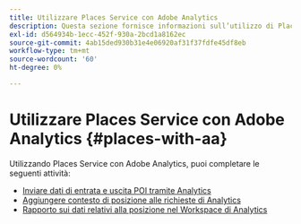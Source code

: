 ```yaml
---
title: Utilizzare Places Service con Adobe Analytics
description: Questa sezione fornisce informazioni sull’utilizzo di Places Service con Adobe Analytics.
exl-id: d564934b-1ecc-452f-930a-2bcd1a8162ec
source-git-commit: 4ab15ded930b31e4e06920af31f37fdfe45df8eb
workflow-type: tm+mt
source-wordcount: '60'
ht-degree: 0%

---
```


# Utilizzare Places Service con Adobe Analytics {#places-with-aa}

Utilizzando Places Service con Adobe Analytics, puoi completare le seguenti attività:

* [Inviare dati di entrata e uscita POI tramite Analytics](/help/use-places-with-other-solutions/places-adobe-analytics/use-places-adobe-analytics.md)
* [Aggiungere contesto di posizione alle richieste di Analytics](/help/use-places-with-other-solutions/places-adobe-analytics/run-reports-aa-places-data.md)
* [Rapporto sui dati relativi alla posizione nel Workspace di Analytics](/help/use-places-with-other-solutions/places-adobe-analytics/run-reports-aa-places-data.md)
